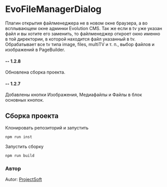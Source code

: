 # EvoFileManagerDialog

Плагин открытия файлменеджера не в новом окне браузера, а во всплывающем окне админки Evolution CMS.
Так же если в tv уже указан файл и вы хотите его заменить, то файлменеджер откроет окно именно в той директории, в которой находится файл указанный в tv.
Обрабатывает все tv типа image, files, multiTV и т. п., выбор файлов и изображений в PageBuilder.

#### -- 1.2.8
Обновлена сборка проекта.
####  -- 1.2.7
Добавлены кнопки Изображения, Медиафайлы и Файлы в блок основных кнопок.

## Сборка проекта

Клонировать репозиторий и запустить
```cmd
npm run inst
```

Запустить сборку
```cmd
npm run build
```

### Автор

Autor: [ProjectSoft](https://projectsoft.ru/)
